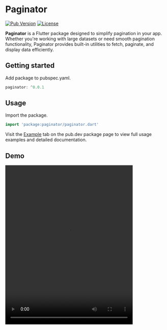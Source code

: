 # Paginator

[![Pub Version](https://img.shields.io/pub/v/paginator)](https://pub.dev/packages/paginator)
[![License](https://img.shields.io/badge/license-BSD%203--Clause-blue.svg)](https://opensource.org/licenses/BSD-3-Clause)

**Paginator** is a Flutter package designed to simplify pagination in your app. Whether you're working with large datasets or need smooth pagination functionality, Paginator provides built-in utilities to fetch, paginate, and display data efficiently.

## Getting started

Add package to pubspec.yaml.

```dart
paginator: ^0.0.1
```

## Usage

Import the package.

```dart
import 'package:paginator/paginator.dart'
```

Visit the [Example](https://pub.dev/packages/paginator/example) tab on the pub.dev package page to view full usage examples and detailed documentation.

## Demo

<video width="400" height="500" controls>
  <source src="screenshots/demo_video.mp4" type="video/mp4">
  Your browser does not support the video tag.
</video>
